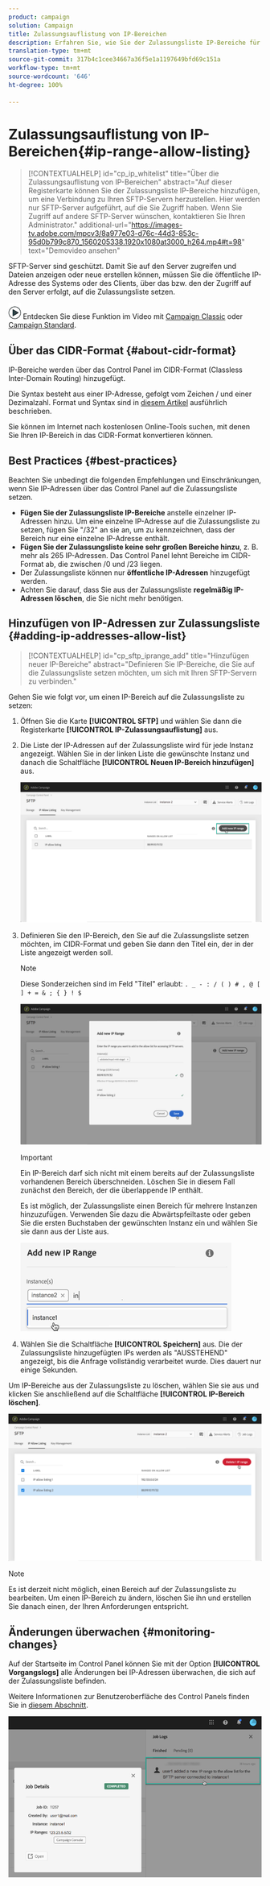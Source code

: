 ```yaml
---
product: campaign
solution: Campaign
title: Zulassungsauflistung von IP-Bereichen
description: Erfahren Sie, wie Sie der Zulassungsliste IP-Bereiche für den Zugriff auf SFTP-Server hinzufügen.
translation-type: tm+mt
source-git-commit: 317b4c1cee34667a36f5e1a1197649bfd69c151a
workflow-type: tm+mt
source-wordcount: '646'
ht-degree: 100%

---
```



# Zulassungsauflistung von IP-Bereichen{#ip-range-allow-listing}

>[!CONTEXTUALHELP]
>id="cp_ip_whitelist"
>title="Über die Zulassungsauflistung von IP-Bereichen"
>abstract="Auf dieser Registerkarte können Sie der Zulassungsliste IP-Bereiche hinzufügen, um eine Verbindung zu Ihren SFTP-Servern herzustellen. Hier werden nur SFTP-Server aufgeführt, auf die Sie Zugriff haben. Wenn Sie Zugriff auf andere SFTP-Server wünschen, kontaktieren Sie Ihren Administrator."
>additional-url="https://images-tv.adobe.com/mpcv3/8a977e03-d76c-44d3-853c-95d0b799c870_1560205338.1920x1080at3000_h264.mp4#t=98" text="Demovideo ansehen"

SFTP-Server sind geschützt. Damit Sie auf den Server zugreifen und Dateien anzeigen oder neue erstellen können, müssen Sie die öffentliche IP-Adresse des Systems oder des Clients, über das bzw. den der Zugriff auf den Server erfolgt, auf die Zulassungsliste setzen.

![](assets/do-not-localize/how-to-video.png) Entdecken Sie diese Funktion im Video mit [Campaign Classic](https://experienceleague.adobe.com/docs/campaign-classic-learn/control-panel/sftp-management/adding-ip-range-to-allow-list.html?lang=de#sftp-management) oder [Campaign Standard](https://experienceleague.adobe.com/docs/campaign-standard-learn/control-panel/sftp-management/adding-ip-range-to-allow-list.html?lang=de#sftp-management).

## Über das CIDR-Format {#about-cidr-format}

IP-Bereiche werden über das Control Panel im CIDR-Format (Classless Inter-Domain Routing) hinzugefügt.

Die Syntax besteht aus einer IP-Adresse, gefolgt vom Zeichen / und einer Dezimalzahl. Format und Syntax sind in [diesem Artikel](https://whatismyipaddress.com/cidr) ausführlich beschrieben.

Sie können im Internet nach kostenlosen Online-Tools suchen, mit denen Sie Ihren IP-Bereich in das CIDR-Format konvertieren können.

## Best Practices {#best-practices}

Beachten Sie unbedingt die folgenden Empfehlungen und Einschränkungen, wenn Sie IP-Adressen über das Control Panel auf die Zulassungsliste setzen.

* **Fügen Sie der Zulassungsliste IP-Bereiche** anstelle einzelner IP-Adressen hinzu. Um eine einzelne IP-Adresse auf die Zulassungsliste zu setzen, fügen Sie &quot;/32&quot; an sie an, um zu kennzeichnen, dass der Bereich nur eine einzelne IP-Adresse enthält.
* **Fügen Sie der Zulassungsliste keine sehr großen Bereiche hinzu**, z. B. mehr als 265 IP-Adressen. Das Control Panel lehnt Bereiche im CIDR-Format ab, die zwischen /0 und /23 liegen.
* Der Zulassungsliste können nur **öffentliche IP-Adressen** hinzugefügt werden.
* Achten Sie darauf, dass Sie aus der Zulassungsliste **regelmäßig IP-Adressen löschen**, die Sie nicht mehr benötigen.

## Hinzufügen von IP-Adressen zur Zulassungsliste {#adding-ip-addresses-allow-list}

>[!CONTEXTUALHELP]
>id="cp_sftp_iprange_add"
>title="Hinzufügen neuer IP-Bereiche"
>abstract="Definieren Sie IP-Bereiche, die Sie auf die Zulassungsliste setzen möchten, um sich mit Ihren SFTP-Servern zu verbinden."

Gehen Sie wie folgt vor, um einen IP-Bereich auf die Zulassungsliste zu setzen:

1. Öffnen Sie die Karte **[!UICONTROL SFTP]** und wählen Sie dann die Registerkarte **[!UICONTROL IP-Zulassungsauflistung]** aus.
1. Die Liste der IP-Adressen auf der Zulassungsliste wird für jede Instanz angezeigt. Wählen Sie in der linken Liste die gewünschte Instanz und danach die Schaltfläche **[!UICONTROL Neuen IP-Bereich hinzufügen]** aus.

   ![](assets/control_panel_add_range.png)

1. Definieren Sie den IP-Bereich, den Sie auf die Zulassungsliste setzen möchten, im CIDR-Format und geben Sie dann den Titel ein, der in der Liste angezeigt werden soll.

   >[!NOTE]
   >
   >Diese Sonderzeichen sind im Feld &quot;Titel&quot; erlaubt:
   > `. _ - : / ( ) # , @ [ ] + = & ; { } ! $`

   ![](assets/control_panel_add_range2.png)

   >[!IMPORTANT]
   >
   >Ein IP-Bereich darf sich nicht mit einem bereits auf der Zulassungsliste vorhandenen Bereich überschneiden. Löschen Sie in diesem Fall zunächst den Bereich, der die überlappende IP enthält.
   >
   >Es ist möglich, der Zulassungsliste einen Bereich für mehrere Instanzen hinzuzufügen. Verwenden Sie dazu die Abwärtspfeiltaste oder geben Sie die ersten Buchstaben der gewünschten Instanz ein und wählen Sie sie dann aus der Liste aus.

   ![](assets/control_panel_add_range3.png)

1. Wählen Sie die Schaltfläche **[!UICONTROL Speichern]** aus. Die der Zulassungsliste hinzugefügten IPs werden als &quot;AUSSTEHEND&quot; angezeigt, bis die Anfrage vollständig verarbeitet wurde. Dies dauert nur einige Sekunden.

Um IP-Bereiche aus der Zulassungsliste zu löschen, wählen Sie sie aus und klicken Sie anschließend auf die Schaltfläche **[!UICONTROL IP-Bereich löschen]**.

![](assets/control_panel_delete_range2.png)

>[!NOTE]
>
>Es ist derzeit nicht möglich, einen Bereich auf der Zulassungsliste zu bearbeiten. Um einen IP-Bereich zu ändern, löschen Sie ihn und erstellen Sie danach einen, der Ihren Anforderungen entspricht.

## Änderungen überwachen {#monitoring-changes}

Auf der Startseite im Control Panel können Sie mit der Option **[!UICONTROL Vorgangslogs]** alle Änderungen bei IP-Adressen überwachen, die sich auf der Zulassungsliste befinden.

Weitere Informationen zur Benutzeroberfläche des Control Panels finden Sie in [diesem Abschnitt](../../discover/using/discovering-the-interface.md).

![](assets/control_panel_ip_log.png)
